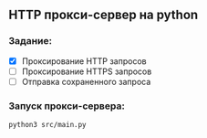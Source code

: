 ## HTTP прокси-сервер на python

### Задание:

- [x] Проксирование HTTP запросов
- [ ] Проксирование HTTPS запросов
- [ ] Отправка сохраненного запроса

### Запуск прокси-сервера:

```
python3 src/main.py
```